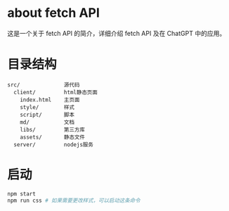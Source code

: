 # about fetch API

这是一个关于 fetch API 的简介，详细介绍 fetch API 及在 ChatGPT 中的应用。

# 目录结构

```
src/              源代码
  client/         html静态页面
    index.html    主页面
    style/        样式
    script/       脚本
    md/           文档
    libs/         第三方库
    assets/       静态文件
  server/         nodejs服务
```

# 启动

```sh
npm start
npm run css # 如果需要更改样式，可以启动这条命令
```